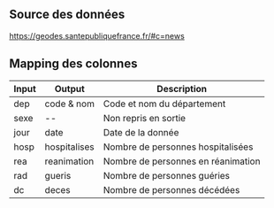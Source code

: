 ## Source des données
https://geodes.santepubliquefrance.fr/#c=news

## Mapping des colonnes

| Input | Output       | Description                        |
|-------|--------------|------------------------------------|
| dep   | code & nom   | Code et nom du département         |
| sexe  | --           | Non repris en sortie               |
| jour  | date         | Date de la donnée                  |
| hosp  | hospitalises | Nombre de personnes hospitalisées  |
| rea   | reanimation  | Nombre de personnes en réanimation |
| rad   | gueris       | Nombre de personnes guéries        |
| dc    | deces        | Nombre de personnes décédées       |

